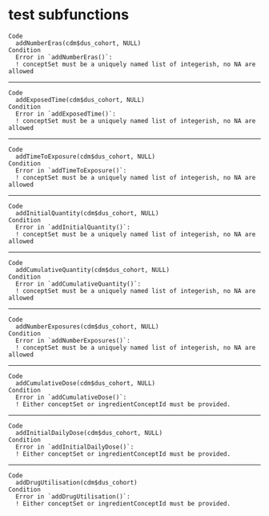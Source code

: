 # test subfunctions

    Code
      addNumberEras(cdm$dus_cohort, NULL)
    Condition
      Error in `addNumberEras()`:
      ! conceptSet must be a uniquely named list of integerish, no NA are allowed

---

    Code
      addExposedTime(cdm$dus_cohort, NULL)
    Condition
      Error in `addExposedTime()`:
      ! conceptSet must be a uniquely named list of integerish, no NA are allowed

---

    Code
      addTimeToExposure(cdm$dus_cohort, NULL)
    Condition
      Error in `addTimeToExposure()`:
      ! conceptSet must be a uniquely named list of integerish, no NA are allowed

---

    Code
      addInitialQuantity(cdm$dus_cohort, NULL)
    Condition
      Error in `addInitialQuantity()`:
      ! conceptSet must be a uniquely named list of integerish, no NA are allowed

---

    Code
      addCumulativeQuantity(cdm$dus_cohort, NULL)
    Condition
      Error in `addCumulativeQuantity()`:
      ! conceptSet must be a uniquely named list of integerish, no NA are allowed

---

    Code
      addNumberExposures(cdm$dus_cohort, NULL)
    Condition
      Error in `addNumberExposures()`:
      ! conceptSet must be a uniquely named list of integerish, no NA are allowed

---

    Code
      addCumulativeDose(cdm$dus_cohort, NULL)
    Condition
      Error in `addCumulativeDose()`:
      ! Either conceptSet or ingredientConceptId must be provided.

---

    Code
      addInitialDailyDose(cdm$dus_cohort, NULL)
    Condition
      Error in `addInitialDailyDose()`:
      ! Either conceptSet or ingredientConceptId must be provided.

---

    Code
      addDrugUtilisation(cdm$dus_cohort)
    Condition
      Error in `addDrugUtilisation()`:
      ! Either conceptSet or ingredientConceptId must be provided.

